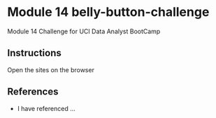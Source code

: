 # Module 14 belly-button-challenge
Module 14 Challenge for UCI Data Analyst BootCamp

## Instructions
Open the sites on the browser
## References
* I have referenced ...
